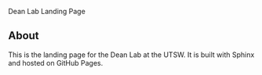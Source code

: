 Dean Lab Landing Page

## About
This is the landing page for the Dean Lab at the UTSW. 
It is built with Sphinx and hosted on GitHub Pages.

